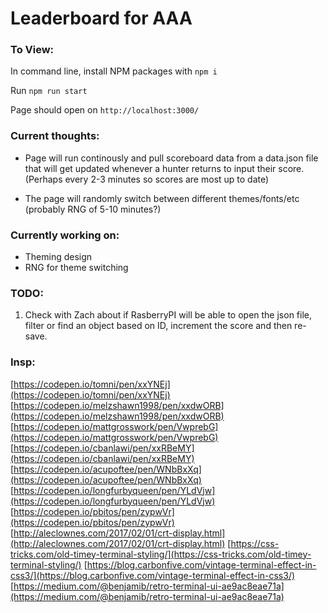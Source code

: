 # Leaderboard for AAA

### To View:

In command line, install NPM packages with `npm i`

Run `npm run start`

Page should open on `http://localhost:3000/`

### Current thoughts:

- Page will run continously and pull scoreboard data from a data.json file that will get updated whenever a hunter returns to input their score. (Perhaps every 2-3 minutes so scores are most up to date)

- The page will randomly switch between different themes/fonts/etc (probably RNG of 5-10 minutes?)

### Currently working on:

- Theming design
- RNG for theme switching

### TODO:

1. Check with Zach about if RasberryPI will be able to open the json file, filter or find an object based on ID, increment the score and then re-save.

### Insp:

[https://codepen.io/tomni/pen/xxYNEj](https://codepen.io/tomni/pen/xxYNEj)
[https://codepen.io/melzshawn1998/pen/xxdwORB](https://codepen.io/melzshawn1998/pen/xxdwORB)
[https://codepen.io/mattgrosswork/pen/VwprebG](https://codepen.io/mattgrosswork/pen/VwprebG)
[https://codepen.io/cbanlawi/pen/xxRBeMY](https://codepen.io/cbanlawi/pen/xxRBeMY)
[https://codepen.io/acupoftee/pen/WNbBxXq](https://codepen.io/acupoftee/pen/WNbBxXq)
[https://codepen.io/longfurbyqueen/pen/YLdVjw](https://codepen.io/longfurbyqueen/pen/YLdVjw)
[https://codepen.io/pbitos/pen/zypwVr](https://codepen.io/pbitos/pen/zypwVr)
[http://aleclownes.com/2017/02/01/crt-display.html](http://aleclownes.com/2017/02/01/crt-display.html)
[https://css-tricks.com/old-timey-terminal-styling/](https://css-tricks.com/old-timey-terminal-styling/)
[https://blog.carbonfive.com/vintage-terminal-effect-in-css3/](https://blog.carbonfive.com/vintage-terminal-effect-in-css3/)
[https://medium.com/@benjamib/retro-terminal-ui-ae9ac8eae71a](https://medium.com/@benjamib/retro-terminal-ui-ae9ac8eae71a)
